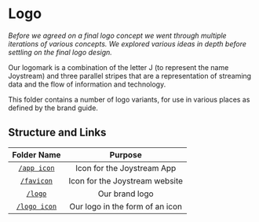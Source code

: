 # Logo

_Before we agreed on a final logo concept we went through multiple iterations of various concepts. We explored various ideas in depth before settling on the final logo design._

Our logomark is a combination of the letter J (to represent the name Joystream) and three parallel stripes that are a representation of streaming data and the flow of information and technology.

This folder contains a number of logo variants, for use in various places as defined by the brand guide.

## Structure and Links

|   Folder Name  |                           Purpose                           |
|:--------------:|:-----------------------------------------------------------:|
|      [`/app icon`](/app%20icon)     | Icon for the Joystream App |
|  [`/favicon`](/favicon)  |  Icon for the Joystream website             |
|      [`/logo`](/logo)     | Our brand logo |
|  [`/logo icon`](/logo%20icon)  |  Our logo in the form of an icon             |
